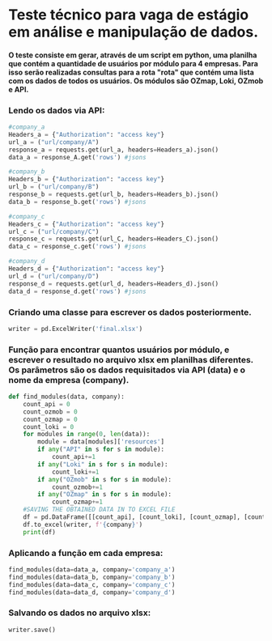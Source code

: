 # Teste técnico para vaga de estágio em análise e manipulação de dados.
#### O teste consiste em gerar, através de um script em python, uma planilha que contém a quantidade de usuários por módulo para 4 empresas. Para isso serão realizadas consultas para a rota "rota" que contém uma lista com os dados de todos os usuários. Os módulos são OZmap, Loki, OZmob e API.

### Lendo os dados via API:
```python
#company_a
Headers_a = {"Authorization": "access key"}
url_a = ("url/company/A")
response_a = requests.get(url_a, headers=Headers_a).json()
data_a = response_A.get('rows') #jsons 
```
```python
#company_b
Headers_b = {"Authorization": "access key"}
url_b = ("url/company/B")
response_b = requests.get(url_b, headers=Headers_b).json()
data_b = response_b.get('rows') #jsons
```
```python
#company_c
Headers_c = {"Authorization": "access key"}
url_c = ("url/company/C")
response_c = requests.get(url_C, headers=Headers_C).json()
data_c = response_c.get('rows') #jsons

```
```python
#company_d
Headers_d = {"Authorization": "access key"}
url_d = ("url/company/D")
response_d = requests.get(url_d, headers=Headers_d).json()
data_d = response_d.get('rows') #jsons
```

### Criando uma classe para escrever os dados posteriormente.
```python
writer = pd.ExcelWriter('final.xlsx')
```
### Função para encontrar quantos usuários por módulo, e escrever o resultado no arquivo xlsx em planilhas diferentes. Os parâmetros são os dados requisitados via API (data) e o nome da empresa (company).

```python
def find_modules(data, company):
    count_api = 0
    count_ozmob = 0
    count_ozmap = 0
    count_loki = 0
    for modules in range(0, len(data)):
        module = data[modules]['resources']
        if any("API" in s for s in module):
            count_api+=1
        if any("Loki" in s for s in module):
            count_loki+=1
        if any("OZmob" in s for s in module):
            count_ozmob+=1
        if any("OZmap" in s for s in module):
            count_ozmap+=1
    #SAVING THE OBTAINED DATA IN TO EXCEL FILE
    df = pd.DataFrame([[count_api], [count_loki], [count_ozmap], [count_ozmob]], index = ['API', 'LOKI', 'OZMAP', 'OZMOB'], columns = ['users'])
    df.to_excel(writer, f'{company}')
    print(df)

```
### Aplicando a função em cada empresa:
```python
find_modules(data=data_a, company='company_a')
find_modules(data=data_b, company='company_b')
find_modules(data=data_c, company='company_c')
find_modules(data=data_d, company='company_d')
```
### Salvando os dados no arquivo xlsx:
```python
writer.save() 
```
